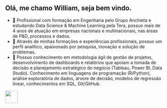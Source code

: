 ## Olá, me chamo William, seja bem vindo. 

<div>

- 🔭 Profissional com formação em Engenharia pelo Grupo Anchieta e estudando Data Science & Machine Learning pela Tera, possuo mais de 4 anos de atuação em empresas nacionais e multinacionais, nas áreas de P&D, processos e dados. 
- 🌱 Através de minhas formações e experiências profissionais, possuo um perfil analítico, apaixonado por pesquisa, inovação e solução de problemas.
- 👯 Possuo conhecimento em metodologia ágil de gestão de projetos, desenvolvimento de dashboards e relatórios que apoiam a tomada de decisão e planejamento estratégico do negócio (Tableau, Power BI, Data Studio).
Conhecimento em linguagens de programação (R/Python), análise exploratória de dados, árvore de decisão, modelos de regressão linear, conhecimentos em SQL, Git/GitHub.

<div>
  
<div>
  
<img height="40em" src="https://camo.githubusercontent.com/8c911145636fa1df3281a681c1a8647f52e407fdada7e8e1c4895b4c5ce1e48c/68747470733a2f2f696d672e736869656c64732e696f2f62616467652f2d506f77657225323042492d626c61636b3f7374796c653d706c6173746963266c6f676f3d506f7765722d4249">
                         
                       

<div>

